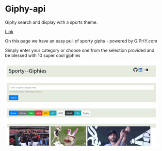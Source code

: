 # Giphy-api
Giphy search and display with a sports theme.

[Link](https://codenode21.github.io/Giphy-api/)

On this page we have an easy pull of sporty giphs - powered by GIPHY.com

Simply enter your category or choose one from the selection provided and be blessed with 10 super cool giphies

![HomeScreen](giphyScreenshot.PNG)



